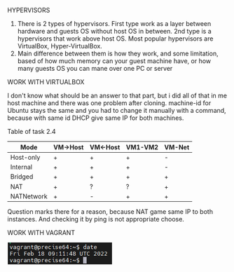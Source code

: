 HYPERVISORS

1. There is 2 types of hypervisors. First type work as a layer between hardware and guests OS
without host OS in between. 2nd type is a hypervisors that work above host OS.
Most popular hypervisors are VirtualBox, Hyper-VirtualBox.
2. Main difference between them is how they work, and some limitation, based of how much memory can your guest machine have, or how many guests OS you can mane over one PC or server

WORK WITH VIRTUALBOX

I don't know what should be an answer to that part, but i did all of that in me host machine and there was one problem after cloning. machine-id for Ubuntu stays the same and you had to change it manually with a command, because with same id DHCP give same IP for both machines.

Table of task 2.4

| Mode      | VM->Host  | VM<-Host  | VM1-VM2  | VM-Net  |
|-----------|-----------|-----------|----------|---------|
| Host-only |     +     |      +    |     +    |     -   |
| Internal  |     +     |      +    |     +    |     -   |
| Bridged   |     +     |      +    |     +    |     +   |
| NAT       |     +     |      ?    |     ?    |     +   |
| NATNetwork|     +     |      -    |     +    |     +   |

Question marks there for a reason, because NAT game same IP to both instances. And checking it by ping is not appropriate choose.

WORK WITH VAGRANT

![](images/date.png)
